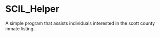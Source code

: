 # SCIL_Helper
A simple program that assists individuals interested in the scott county inmate listing.
